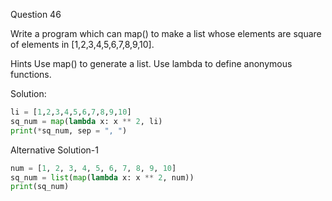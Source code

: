 Question 46

Write a program which can map() to make a list whose elements are square of elements 
in [1,2,3,4,5,6,7,8,9,10].

Hints Use map() to generate a list. Use lambda to define anonymous functions.

Solution:

```python
li = [1,2,3,4,5,6,7,8,9,10]
sq_num = map(lambda x: x ** 2, li)
print(*sq_num, sep = ", ")
```

Alternative Solution-1

```python
num = [1, 2, 3, 4, 5, 6, 7, 8, 9, 10]
sq_num = list(map(lambda x: x ** 2, num))
print(sq_num)
```
